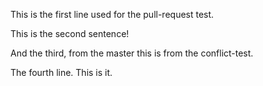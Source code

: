 This is the first line used for the pull-request test.

This is the second sentence!

And the third, from the master this is from the conflict-test.

The fourth line. This is it.
